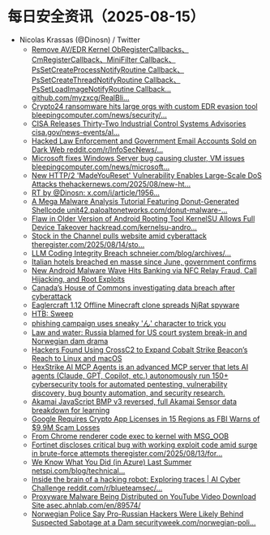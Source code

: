 # 每日安全资讯（2025-08-15）

- Nicolas Krassas (@Dinosn) / Twitter
  - [Remove AV/EDR Kernel ObRegisterCallbacks、CmRegisterCallback、MiniFilter Callback、PsSetCreateProcessNotifyRoutine Callback、PsSetCreateThreadNotifyRoutine Callback、PsSetLoadImageNotifyRoutine Callback... github.com/myzxcg/RealBli…](https://x.com/Dinosn/status/1956056563224911956)
  - [Crypto24 ransomware hits large orgs with custom EDR evasion tool bleepingcomputer.com/news/security/…](https://x.com/Dinosn/status/1956056148404035693)
  - [CISA Releases Thirty-Two Industrial Control Systems Advisories cisa.gov/news-events/al…](https://x.com/Dinosn/status/1956043990865674681)
  - [Hacked Law Enforcement and Government Email Accounts Sold on Dark Web reddit.com/r/InfoSecNews/…](https://x.com/Dinosn/status/1956029559242973445)
  - [Microsoft fixes Windows Server bug causing cluster, VM issues bleepingcomputer.com/news/microsoft…](https://x.com/Dinosn/status/1956028552786141480)
  - [New HTTP/2 'MadeYouReset' Vulnerability Enables Large-Scale DoS Attacks thehackernews.com/2025/08/new-ht…](https://x.com/Dinosn/status/1956028531688738851)
  - [RT by @Dinosn: x.com/i/article/1956…](https://x.com/mcipekci/status/1956009618762539463)
  - [A Mega Malware Analysis Tutorial Featuring Donut-Generated Shellcode unit42.paloaltonetworks.com/donut-malware-…](https://x.com/Dinosn/status/1956000948297326711)
  - [Flaw in Older Version of Android Rooting Tool KernelSU Allows Full Device Takeover hackread.com/kernelsu-andro…](https://x.com/Dinosn/status/1956000828986142746)
  - [Stock in the Channel pulls website amid cyberattack theregister.com/2025/08/14/sto…](https://x.com/Dinosn/status/1956000799584043363)
  - [LLM Coding Integrity Breach schneier.com/blog/archives/…](https://x.com/Dinosn/status/1956000706646691881)
  - [Italian hotels breached en masse since June, government confirms](https://x.com/Dinosn/status/1956000666985320802)
  - [New Android Malware Wave Hits Banking via NFC Relay Fraud, Call Hijacking, and Root Exploits](https://x.com/Dinosn/status/1956000634554978410)
  - [Canada’s House of Commons investigating data breach after cyberattack](https://x.com/Dinosn/status/1956000556134146281)
  - [Eaglercraft 1.12 Offline Minecraft clone spreads NjRat spyware](https://x.com/Dinosn/status/1956000315209080919)
  - [HTB: Sweep](https://x.com/Dinosn/status/1956000220791128087)
  - [phishing campaign uses sneaky 'ん' character to trick you](https://x.com/Dinosn/status/1956000188151062643)
  - [Law and water: Russia blamed for US court system break-in and Norwegian dam drama](https://x.com/Dinosn/status/1956000140784763324)
  - [Hackers Found Using CrossC2 to Expand Cobalt Strike Beacon’s Reach to Linux and macOS](https://x.com/Dinosn/status/1956000115933540503)
  - [HexStrike AI MCP Agents is an advanced MCP server that lets AI agents (Claude, GPT, Copilot, etc.) autonomously run 150+ cybersecurity tools for automated pentesting, vulnerability discovery, bug bounty automation, and security research.](https://x.com/Dinosn/status/1955938416673128500)
  - [Akamai JavaScript BMP v3 reversed, full Akamai Sensor data breakdown for learning](https://x.com/Dinosn/status/1955910887270735892)
  - [Google Requires Crypto App Licenses in 15 Regions as FBI Warns of $9.9M Scam Losses](https://x.com/Dinosn/status/1955909308127879667)
  - [From Chrome renderer code exec to kernel with MSG_OOB](https://x.com/Dinosn/status/1955908755939643823)
  - [Fortinet discloses critical bug with working exploit code amid surge in brute-force attempts theregister.com/2025/08/13/for…](https://x.com/Dinosn/status/1955826226943197203)
  - [We Know What You Did (in Azure) Last Summer netspi.com/blog/technical…](https://x.com/Dinosn/status/1955826079534604644)
  - [Inside the brain of a hacking robot: Exploring traces | AI Cyber Challenge reddit.com/r/blueteamsec/…](https://x.com/Dinosn/status/1955825841868312986)
  - [Proxyware Malware Being Distributed on YouTube Video Download Site asec.ahnlab.com/en/89574/](https://x.com/Dinosn/status/1955825724281045211)
  - [Norwegian Police Say Pro-Russian Hackers Were Likely Behind Suspected Sabotage at a Dam securityweek.com/norwegian-poli…](https://x.com/Dinosn/status/1955825619809525844)

